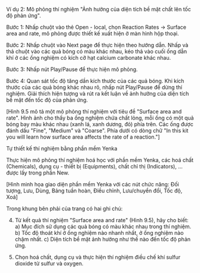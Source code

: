 Ví dụ 2: Mô phỏng thí nghiệm "Ảnh hưởng của diện tích bề mặt chất lên tốc độ phản ứng".

Bước 1: Nhấp chuột vào thẻ Open - local, chọn Reaction Rates → Surface area and rate, mô phỏng được thiết kế xuất hiện ở màn hình hộp thoại.

Bước 2: Nhấp chuột vào Next page để thực hiện theo hướng dẫn. Nhấp và thả chuột vào các quả bóng có màu khác nhau, kéo thả vào cuối ống dẫn khí ở các ống nghiệm có kích cỡ hạt calcium carbonate khác nhau.

Bước 3: Nhấp nút Play/Pause để thực hiện mô phỏng.

Bước 4: Quan sát tốc độ tăng dần kích thước của các quả bóng. Khi kích thước của các quả bóng khác nhau rõ, nhấp nút Play/Pause để dừng thí nghiệm. Giải thích hiện tượng và rút ra kết luận về ảnh hưởng của diện tích bề mặt đến tốc độ của phản ứng.

[Hình 9.5 mô tả một mô phỏng thí nghiệm với tiêu đề "Surface area and rate". Hình ảnh cho thấy ba ống nghiệm chứa chất lỏng, mỗi ống có một quả bóng bay màu khác nhau (xanh lá, xanh dương, đỏ) phía trên. Các ống được đánh dấu "Fine", "Medium" và "Coarse". Phía dưới có dòng chữ "In this kit you will learn how surface area affects the rate of a reaction."]

Tự thiết kế thí nghiệm bằng phần mềm Yenka

Thực hiện mô phỏng thí nghiệm hoá học với phần mềm Yenka, các hoá chất (Chemicals), dụng cụ - thiết bị (Equipments), chất chỉ thị (Indicators), ... được lấy trong phần New.

[Hình minh họa giao diện phần mềm Yenka với các nút chức năng: Đối tượng, Lưu, Dùng, Bảng tuần hoàn, Điều chỉnh, Lưu/chuyển đổi, Tốc độ, Xoá]

Trong khung bên phải của trang có hai ghi chú:

4. Từ kết quả thí nghiệm "Surface area and rate" (Hình 9.5), hãy cho biết:
a) Mục đích sử dụng các quả bóng có màu khác nhau trong thí nghiệm.
b) Tốc độ thoát khí ở ống nghiệm nào nhanh nhất, ở ống nghiệm nào chậm nhất.
c) Diện tích bề mặt ảnh hưởng như thế nào đến tốc độ phản ứng.

5. Chọn hoá chất, dụng cụ và thực hiện thí nghiệm điều chế khí sulfur dioxide từ sulfur và oxygen.